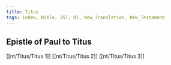 ```yaml
---
title: Titus
tags: index, Bible, JST, NT, New_Translation, New_Testament
---
```


## Epistle of Paul to Titus

[[nt/Titus/Titus 1]]
[[nt/Titus/Titus 2]]
[[nt/Titus/Titus 3]]
